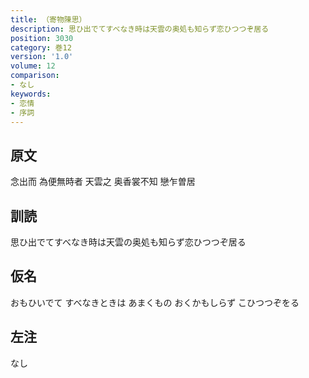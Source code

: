 ```yaml
---
title: （寄物陳思）
description: 思ひ出でてすべなき時は天雲の奥処も知らず恋ひつつぞ居る
position: 3030
category: 巻12
version: '1.0'
volume: 12
comparison:
- なし
keywords:
- 恋情
- 序詞
---
```


## 原文

念出而 為便無時者 天雲之 奥香裳不知 戀乍曽居

## 訓読

思ひ出でてすべなき時は天雲の奥処も知らず恋ひつつぞ居る

## 仮名

おもひいでて すべなきときは あまくもの おくかもしらず こひつつぞをる

## 左注

なし
